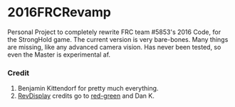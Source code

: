 # 2016FRCRevamp
Personal Project to completely rewrite FRC team #5853's 2016 Code, for the StrongHold game.
The current version is very bare-bones. Many things are missing, like any advanced camera vision.
Has never been tested, so even the Master is experimental af.

### Credit
1. Benjamin Kittendorf for pretty much everything.
2. [RevDisplay](../master/src/org/usfirst/frc/team5853/robot/RevDisplay.java) credits go to [red-green](http://github.com/red-green) and Dan K.